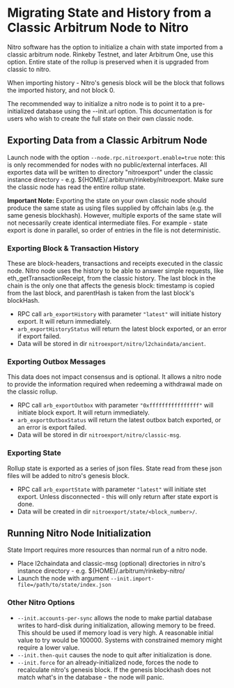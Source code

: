 # Migrating State and History from a Classic Arbitrum Node to Nitro

Nitro software has the option to initialize a chain with state imported from a classic arbitrum node. Rinkeby Testnet, and later Arbitrum One, use this option. Entire state of the rollup is preserved when it is upgraded from classic to nitro.

When importing history - Nitro's genesis block will be the block that follows the imported history, and not block 0.

The recommended way to initialize a nitro node is to point it to a pre-initialized database using the --init.url option. This documentation is for users who wish to create the full state on their own classic node.

## Exporting Data from a Classic Arbitrum Node

Launch node with the option `--node.rpc.nitroexport.enable=true` note: this is only recommended for nodes with no public/external interfaces. All exportes data will be written to directory "nitroexport" under the classic instance directory - e.g. ${HOME}/.arbitrum/rinkeby/nitroexport.
Make sure the classic node has read the entire rollup state. 

**Important Note:** Exporting the state on your own classic node should produce the same state as using files supplied by offchain labs (e.g. the same genesis blockhash). However, multiple exports of the same state will not necessarily create identical intermediate files. For example - state export is done in parallel, so order of entries in the file is not deterministic.

### Exporting Block & Transaction History

These are block-headers, transactions and receipts executed in the classic node. Nitro node uses the history to be able to answer simple requests, like eth_getTransactionReceipt, from the classic history. The last block in the chain is the only one that affects the genesis block: timestamp is copied from the last block, and parentHash is taken from the last block's blockHash.

- RPC call `arb_exportHistory` with parameter `"latest"` will initiate history export. It will return immediately.
- `arb_exportHistoryStatus` will return the latest block exported, or an error if export failed.
- Data will be stored in dir `nitroexport/nitro/l2chaindata/ancient`. 

### Exporting Outbox Messages

This data does not impact consensus and is optional. It allows a nitro node to provide the information required when redeeming a withdrawal made on the classic rollup.

- RPC call `arb_exportOutbox` with parameter `"0xffffffffffffffff"` will initiate block export. It will return immediately.
- `arb_exportOutboxStatus` will return the latest outbox batch exported, or an error is export failed.
- Data will be stored in dir `nitroexport/nitro/classic-msg`.


### Exporting State

Rollup state is exported as a series of json files. State read from these json files will be added to nitro's genesis block.

- RPC call `arb_exportState` with parameter `"latest"` will initiate stet export. Unless disconnected - this will only return after state export is done.
- Data will be created in dir `nitroexport/state/<block_number>/`.


## Running Nitro Node Initialization

State Import requires more resources than normal run of a nitro node.

- Place l2chaindata and classic-msg (optional) directories in nitro's instance directory - e.g. ${HOME}/.arbitrum/rinkeby-nitro/
- Launch the node with argument `--init.import-file=/path/to/state/index.json`

### Other Nitro Options
- `--init.accounts-per-sync` allows the node to make partial database writes to hard-disk during initialization, allowing memory to be freed. This should be used if memory load is very high. A reasonable initial value to try would be 100000. Systems with constrained memory might require a lower value.
- `--init.then-quit` causes the node to quit after initialization is done.
- `--init.force` for an already-initialized node, forces the node to recalculate nitro's genesis block. If the genesis blockhash does not match what's in the database - the node will panic.
